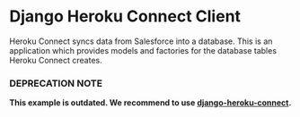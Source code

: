# Django Heroku Connect Client

Heroku Connect syncs data from Salesforce into a database. This is an
application which provides models and factories for the database tables Heroku
Connect creates.

### DEPRECATION NOTE

**This example is outdated. We recommend to use [django-heroku-connect][dhc].**


[dhc]: https://github.com/Thermondo/django-heroku-connect
